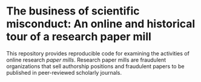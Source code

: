 # The business of scientific misconduct: An online and historical tour of a research paper mill

This repository provides reproducible code for examining the activities of online research _paper mills_.  Research paper mills are fraudulent organizations that sell authorship positions and fraudulent papers to be published in peer-reviewed scholarly journals.  

